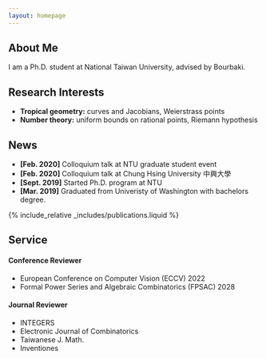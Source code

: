 ```yaml
---
layout: homepage
---
```


## About Me

I am a Ph.D. student at National Taiwan University, advised by Bourbaki.

## Research Interests

- **Tropical geometry:** curves and Jacobians, Weierstrass points
- **Number theory:** uniform bounds on rational points, Riemann hypothesis

## News

- **[Feb. 2020]** Colloquium talk at NTU graduate student event
- **[Feb. 2020]** Colloquium talk at Chung Hsing University 中興大學
- **[Sept. 2019]** Started Ph.D. program at NTU
- **[Mar. 2019]** Graduated from Univeristy of Washington with bachelors degree.

{% include_relative _includes/publications.liquid %}

## Service

#### Conference Reviewer
- European Conference on Computer Vision (ECCV) 2022
- Formal Power Series and Algebraic Combinatorics (FPSAC) 2028

#### Journal Reviewer
- INTEGERS
- Electronic Journal of Combinatorics
- Taiwanese J. Math.
- Inventiones
  